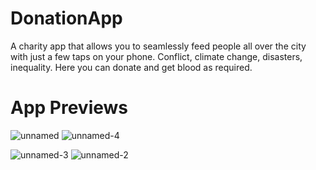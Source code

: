 # DonationApp
A charity app that allows you to seamlessly feed people all over the city with just a few taps on your phone. Conflict, climate change, disasters, inequality.
Here you can donate and get blood as required.

# App Previews

![unnamed](https://github.com/user-attachments/assets/46ef6e87-54f1-45e7-a4fb-5776cbf7979a)
![unnamed-4](https://github.com/user-attachments/assets/4a648a1b-5f9e-4cf2-be8e-f200f246adfd)


![unnamed-3](https://github.com/user-attachments/assets/8b2ca2a6-fc97-4dbc-976f-64f0c1010680)
![unnamed-2](https://github.com/user-attachments/assets/0b003a81-4d61-4a4f-b0ff-8f7b76c11274)

